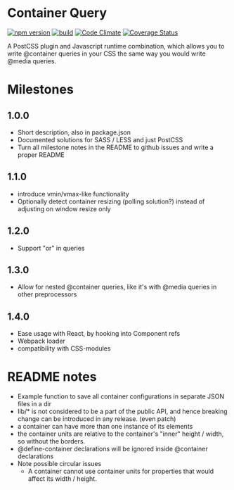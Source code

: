 # Container Query

[![npm version](https://badge.fury.io/js/z-image-preloader.svg)](http://badge.fury.io/js/z-image-preloader)
[![build](https://travis-ci.org/ZeeCoder/container-query.svg?branch=master)](https://travis-ci.org/ZeeCoder/container-query)
[![Code Climate](https://codeclimate.com/github/ZeeCoder/container-query/badges/gpa.svg)](https://codeclimate.com/github/ZeeCoder/container-query)
[![Coverage Status](https://coveralls.io/repos/github/ZeeCoder/container-query/badge.svg?branch=master)](https://coveralls.io/github/ZeeCoder/container-query?branch=master)

A PostCSS plugin and Javascript runtime combination, which allows you to write @container queries in your CSS the same way you would write @media queries.

# Milestones

## 1.0.0
- Short description, also in package.json
- Documented solutions for SASS / LESS and just PostCSS
- Turn all milestone notes in the README to github issues and write a proper README

## 1.1.0
- introduce vmin/vmax-like functionality
- Optionally detect container resizing (polling solution?) instead of adjusting on window resize only

## 1.2.0
- Support "or" in queries

## 1.3.0
- Allow for nested @container queries, like it's with @media queries in other preprocessors

## 1.4.0
- Ease usage with React, by hooking into Component refs
- Webpack loader
- compatibility with CSS-modules

# README notes

- Example function to save all container configurations in separate JSON files in a dir
- lib/* is not considered to be a part of the public API, and hence breaking
change can be introduced in any release. (even patch)
- a container can have more than one instance of its elements
- the container units are relative to the container's "inner" height / width, so without the borders.
- @define-container declarations will be ignored inside @container declarations
- Note possible circular issues
    - A container cannot use container units for properties that would affect
    its width / height.
